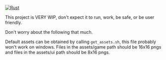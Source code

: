 [![Rust](https://github.com/MadenedDM/laurel/actions/workflows/rust.yml/badge.svg)](https://github.com/MadenedDM/laurel/actions/workflows/rust.yml)

This project is VERY WIP, don't expect it to run, work, be safe, or be user friendly. 

Don't worry about the following that much.

Default assets can be obtained by calling `get_assets.sh`, this file probably won't work on windows. Files in the assets/game path should be 16x16 pngs and files in the assets/ui path should be 8x16 pngs.
